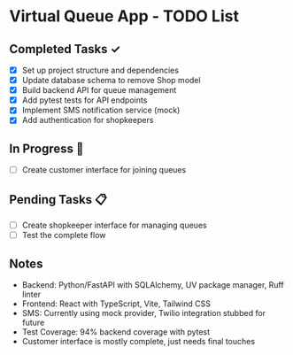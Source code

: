 # Virtual Queue App - TODO List

## Completed Tasks ✓
- [x] Set up project structure and dependencies
- [x] Update database schema to remove Shop model
- [x] Build backend API for queue management
- [x] Add pytest tests for API endpoints
- [x] Implement SMS notification service (mock)
- [x] Add authentication for shopkeepers

## In Progress 🚧
- [ ] Create customer interface for joining queues

## Pending Tasks 📋
- [ ] Create shopkeeper interface for managing queues
- [ ] Test the complete flow

## Notes
- Backend: Python/FastAPI with SQLAlchemy, UV package manager, Ruff linter
- Frontend: React with TypeScript, Vite, Tailwind CSS
- SMS: Currently using mock provider, Twilio integration stubbed for future
- Test Coverage: 94% backend coverage with pytest
- Customer interface is mostly complete, just needs final touches